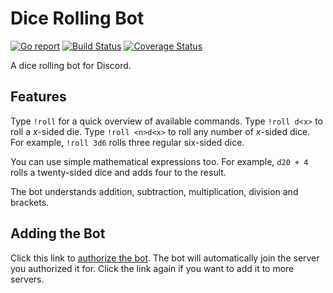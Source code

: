 # Dice Rolling Bot

[![Go report](http://goreportcard.com/badge/github.com/hackedd/dicebot)](http://goreportcard.com/report/github.com/hackedd/dicebot)
[![Build Status](https://travis-ci.org/hackedd/dicebot.svg?branch=master)](https://travis-ci.org/hackedd/dicebot)
[![Coverage Status](https://coveralls.io/repos/github/hackedd/dicebot/badge.svg?branch=feature%2Fcoveralls)](https://coveralls.io/github/hackedd/dicebot?branch=feature%2Fcoveralls)

A dice rolling bot for Discord.

## Features

Type `!roll` for a quick overview of available commands.
Type `!roll d<x>` to roll a *x*-sided die.
Type `!roll <n>d<x>` to roll any number of *x*-sided dice. For example, `!roll 3d6` rolls three regular six-sided dice.

You can use simple mathematical expressions too. For example, `d20 + 4` rolls a twenty-sided dice and adds four to the result.

The bot understands addition, subtraction, multiplication, division and brackets.

## Adding the Bot

Click this link to [authorize the bot](https://discordapp.com/oauth2/authorize?client_id=320523343415738378&scope=bot). The bot will automatically join the server you authorized it for. Click the link again if you want to add it to more servers.
